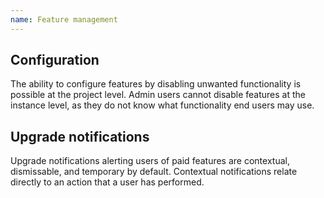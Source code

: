 ```yaml
---
name: Feature management
---
```


## Configuration

The ability to configure features by disabling unwanted functionality is possible at the project level. Admin users cannot disable features at the instance level, as they do not know what functionality end users may use.

## Upgrade notifications

Upgrade notifications alerting users of paid features are contextual, dismissable, and temporary by default. Contextual notifications relate directly to an action that a user has performed.
